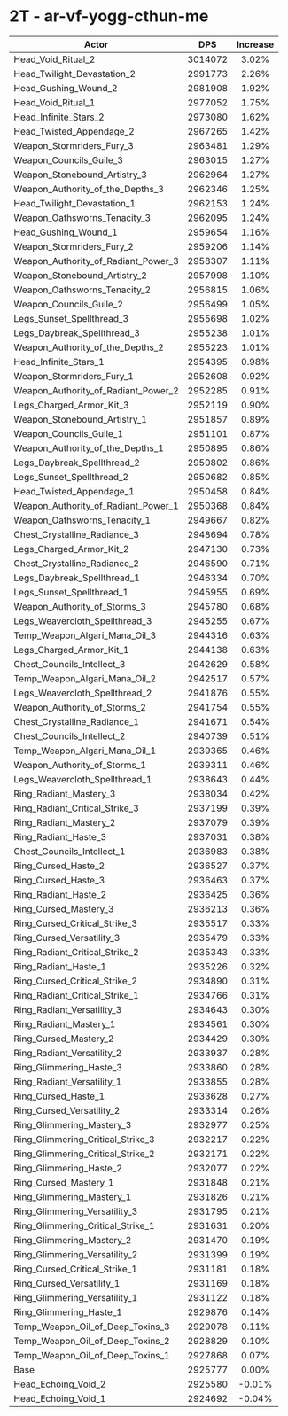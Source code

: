 # 2T - ar-vf-yogg-cthun-me
| Actor | DPS | Increase |
|---|:---:|:---:|
|Head_Void_Ritual_2|3014072|3.02%|
|Head_Twilight_Devastation_2|2991773|2.26%|
|Head_Gushing_Wound_2|2981908|1.92%|
|Head_Void_Ritual_1|2977052|1.75%|
|Head_Infinite_Stars_2|2973080|1.62%|
|Head_Twisted_Appendage_2|2967265|1.42%|
|Weapon_Stormriders_Fury_3|2963481|1.29%|
|Weapon_Councils_Guile_3|2963015|1.27%|
|Weapon_Stonebound_Artistry_3|2962964|1.27%|
|Weapon_Authority_of_the_Depths_3|2962346|1.25%|
|Head_Twilight_Devastation_1|2962153|1.24%|
|Weapon_Oathsworns_Tenacity_3|2962095|1.24%|
|Head_Gushing_Wound_1|2959654|1.16%|
|Weapon_Stormriders_Fury_2|2959206|1.14%|
|Weapon_Authority_of_Radiant_Power_3|2958307|1.11%|
|Weapon_Stonebound_Artistry_2|2957998|1.10%|
|Weapon_Oathsworns_Tenacity_2|2956815|1.06%|
|Weapon_Councils_Guile_2|2956499|1.05%|
|Legs_Sunset_Spellthread_3|2955698|1.02%|
|Legs_Daybreak_Spellthread_3|2955238|1.01%|
|Weapon_Authority_of_the_Depths_2|2955223|1.01%|
|Head_Infinite_Stars_1|2954395|0.98%|
|Weapon_Stormriders_Fury_1|2952608|0.92%|
|Weapon_Authority_of_Radiant_Power_2|2952285|0.91%|
|Legs_Charged_Armor_Kit_3|2952119|0.90%|
|Weapon_Stonebound_Artistry_1|2951857|0.89%|
|Weapon_Councils_Guile_1|2951101|0.87%|
|Weapon_Authority_of_the_Depths_1|2950895|0.86%|
|Legs_Daybreak_Spellthread_2|2950802|0.86%|
|Legs_Sunset_Spellthread_2|2950682|0.85%|
|Head_Twisted_Appendage_1|2950458|0.84%|
|Weapon_Authority_of_Radiant_Power_1|2950368|0.84%|
|Weapon_Oathsworns_Tenacity_1|2949667|0.82%|
|Chest_Crystalline_Radiance_3|2948694|0.78%|
|Legs_Charged_Armor_Kit_2|2947130|0.73%|
|Chest_Crystalline_Radiance_2|2946590|0.71%|
|Legs_Daybreak_Spellthread_1|2946334|0.70%|
|Legs_Sunset_Spellthread_1|2945955|0.69%|
|Weapon_Authority_of_Storms_3|2945780|0.68%|
|Legs_Weavercloth_Spellthread_3|2945255|0.67%|
|Temp_Weapon_Algari_Mana_Oil_3|2944316|0.63%|
|Legs_Charged_Armor_Kit_1|2944138|0.63%|
|Chest_Councils_Intellect_3|2942629|0.58%|
|Temp_Weapon_Algari_Mana_Oil_2|2942517|0.57%|
|Legs_Weavercloth_Spellthread_2|2941876|0.55%|
|Weapon_Authority_of_Storms_2|2941754|0.55%|
|Chest_Crystalline_Radiance_1|2941671|0.54%|
|Chest_Councils_Intellect_2|2940739|0.51%|
|Temp_Weapon_Algari_Mana_Oil_1|2939365|0.46%|
|Weapon_Authority_of_Storms_1|2939311|0.46%|
|Legs_Weavercloth_Spellthread_1|2938643|0.44%|
|Ring_Radiant_Mastery_3|2938034|0.42%|
|Ring_Radiant_Critical_Strike_3|2937199|0.39%|
|Ring_Radiant_Mastery_2|2937079|0.39%|
|Ring_Radiant_Haste_3|2937031|0.38%|
|Chest_Councils_Intellect_1|2936983|0.38%|
|Ring_Cursed_Haste_2|2936527|0.37%|
|Ring_Cursed_Haste_3|2936463|0.37%|
|Ring_Radiant_Haste_2|2936425|0.36%|
|Ring_Cursed_Mastery_3|2936213|0.36%|
|Ring_Cursed_Critical_Strike_3|2935517|0.33%|
|Ring_Cursed_Versatility_3|2935479|0.33%|
|Ring_Radiant_Critical_Strike_2|2935343|0.33%|
|Ring_Radiant_Haste_1|2935226|0.32%|
|Ring_Cursed_Critical_Strike_2|2934890|0.31%|
|Ring_Radiant_Critical_Strike_1|2934766|0.31%|
|Ring_Radiant_Versatility_3|2934643|0.30%|
|Ring_Radiant_Mastery_1|2934561|0.30%|
|Ring_Cursed_Mastery_2|2934429|0.30%|
|Ring_Radiant_Versatility_2|2933937|0.28%|
|Ring_Glimmering_Haste_3|2933860|0.28%|
|Ring_Radiant_Versatility_1|2933855|0.28%|
|Ring_Cursed_Haste_1|2933628|0.27%|
|Ring_Cursed_Versatility_2|2933314|0.26%|
|Ring_Glimmering_Mastery_3|2932977|0.25%|
|Ring_Glimmering_Critical_Strike_3|2932217|0.22%|
|Ring_Glimmering_Critical_Strike_2|2932171|0.22%|
|Ring_Glimmering_Haste_2|2932077|0.22%|
|Ring_Cursed_Mastery_1|2931848|0.21%|
|Ring_Glimmering_Mastery_1|2931826|0.21%|
|Ring_Glimmering_Versatility_3|2931795|0.21%|
|Ring_Glimmering_Critical_Strike_1|2931631|0.20%|
|Ring_Glimmering_Mastery_2|2931470|0.19%|
|Ring_Glimmering_Versatility_2|2931399|0.19%|
|Ring_Cursed_Critical_Strike_1|2931181|0.18%|
|Ring_Cursed_Versatility_1|2931169|0.18%|
|Ring_Glimmering_Versatility_1|2931122|0.18%|
|Ring_Glimmering_Haste_1|2929876|0.14%|
|Temp_Weapon_Oil_of_Deep_Toxins_3|2929078|0.11%|
|Temp_Weapon_Oil_of_Deep_Toxins_2|2928829|0.10%|
|Temp_Weapon_Oil_of_Deep_Toxins_1|2927868|0.07%|
|Base|2925777|0.00%|
|Head_Echoing_Void_2|2925580|-0.01%|
|Head_Echoing_Void_1|2924692|-0.04%|
